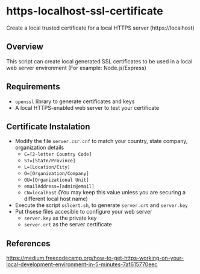 # https-localhost-ssl-certificate
Create a local trusted certificate for a local HTTPS server (https://localhost)

## Overview
This script can create local generated SSL certificates to be used in a local web server environment (For example: Node.js/Express)

## Requirements

* `openssl` library to generate certificates and keys
* A local HTTPS-enabled web server to test your certificate

## Certificate Instalation

* Modify the file `server.csr.cnf` to match your country, state company, organization details 
  * `C=[2-letter Country Code]`
  * `ST=[State/Province]`
  * `L=[Location/City]`
  * `O=[Organization/Company]`
  * `OU=[Organizational Unit]`
  * `emailAddress=[admin@email]`
  * `CN=localhost` (You may keep this value unless you are securing a different local host name)
* Execute the script `sslcert.sh`, to generate `server.crt` and `server.key`
* Put thsese files accesible to configure your web server 
  * `server.key` as the private key
  * `server.crt` as the server certificate


## References

https://medium.freecodecamp.org/how-to-get-https-working-on-your-local-development-environment-in-5-minutes-7af615770eec



